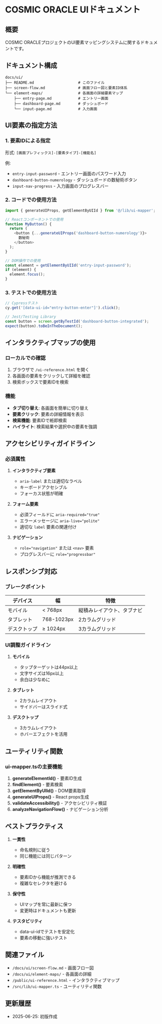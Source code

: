 # COSMIC ORACLE UIドキュメント

## 概要

COSMIC ORACLEプロジェクトのUI要素マッピングシステムに関するドキュメントです。

## ドキュメント構成

```
docs/ui/
├── README.md                    # このファイル
├── screen-flow.md               # 画面フロー図と要素ID体系
└── element-maps/                # 各画面の詳細要素マップ
    ├── entry-page.md            # エントリー画面
    ├── dashboard-page.md        # ダッシュボード
    └── input-page.md            # 入力画面
```

## UI要素の指定方法

### 1. 要素IDによる指定

形式: `[画面プレフィックス]-[要素タイプ]-[機能名]`

例:
- `entry-input-password` - エントリー画面のパスワード入力
- `dashboard-button-numerology` - ダッシュボードの数秘術ボタン
- `input-nav-progress` - 入力画面のプログレスバー

### 2. コードでの使用方法

```typescript
import { generateUIProps, getElementByUIId } from '@/lib/ui-mapper';

// Reactコンポーネントでの使用
function MyButton() {
  return (
    <button {...generateUIProps('dashboard-button-numerology')}>
      数秘術
    </button>
  );
}

// DOM操作での使用
const element = getElementByUIId('entry-input-password');
if (element) {
  element.focus();
}
```

### 3. テストでの使用方法

```typescript
// Cypressテスト
cy.get('[data-ui-id="entry-button-enter"]').click();

// Jest/Testing Library
const button = screen.getByTestId('dashboard-button-integrated');
expect(button).toBeInTheDocument();
```

## インタラクティブマップの使用

### ローカルでの確認

1. ブラウザで `/ui-reference.html` を開く
2. 各画面の要素をクリックして詳細を確認
3. 検索ボックスで要素IDを検索

### 機能

- **タブ切り替え**: 各画面を簡単に切り替え
- **要素クリック**: 要素の詳細情報を表示
- **検索機能**: 要素IDで絍即検索
- **ハイライト**: 検索結果や選択中の要素を強調

## アクセシビリティガイドライン

### 必須属性

1. **インタラクティブ要素**
   - `aria-label` または適切なラベル
   - キーボードアクセシブル
   - フォーカス状態が明確

2. **フォーム要素**
   - 必須フィールドに `aria-required="true"`
   - エラーメッセージに `aria-live="polite"`
   - 適切な `label` 要素の関連付け

3. **ナビゲーション**
   - `role="navigation"` または `<nav>` 要素
   - プログレスバーに `role="progressbar"`

## レスポンシブ対応

### ブレークポイント

| デバイス | 幅 | 特徴 |
|--------|-----|------|
| モバイル | < 768px | 縦積みレイアウト、タブナビ |
| タブレット | 768-1023px | 2カラムグリッド |
| デスクトップ | ≥ 1024px | 3カラムグリッド |

### UI調整ガイドライン

1. **モバイル**
   - タップターゲットは44px以上
   - 文字サイズは16px以上
   - 余白は少なめに

2. **タブレット**
   - 2カラムレイアウト
   - サイドバーはスライド式

3. **デスクトップ**
   - 3カラムレイアウト
   - ホバーエフェクトを活用

## ユーティリティ関数

### ui-mapper.tsの主要機能

1. **generateElementId()** - 要素ID生成
2. **findElement()** - 要素検索
3. **getElementByUIId()** - DOM要素取得
4. **generateUIProps()** - React props生成
5. **validateAccessibility()** - アクセシビリティ検証
6. **analyzeNavigationFlow()** - ナビゲーション分析

## ベストプラクティス

1. **一貫性**
   - 命名規則に従う
   - 同じ機能には同じパターン

2. **明確性**
   - 要素IDから機能が推測できる
   - 複雑なセレクタを避ける

3. **保守性**
   - UIマップを常に最新に保つ
   - 変更時はドキュメントも更新

4. **テスタビリティ**
   - data-ui-idでテストを安定化
   - 要素の移動に強いテスト

## 関連ファイル

- `/docs/ui/screen-flow.md` - 画面フロー図
- `/docs/ui/element-maps/` - 各画面の詳細
- `/public/ui-reference.html` - インタラクティブマップ
- `/src/lib/ui-mapper.ts` - ユーティリティ関数

## 更新履歴

- 2025-06-25: 初版作成
